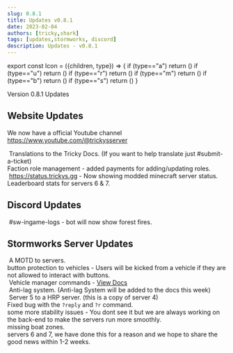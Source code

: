 ```yaml
---
slug: 0.8.1
title: Updates v0.8.1
date: 2023-02-04
authors: [tricky,shark]
tags: [updates,stormworks, discord]
description: Updates - v0.8.1
---
```

export const Icon = ({children, type}) => {
  if (type=="a") return (<i class="fas fa-plus update-add" title="Added"></i>)
  if (type=="u") return (<i class="fas fa-arrow-up update-updated" title="Updated"></i>)
  if (type=="r") return (<i class="fas fa-minus update-removed" title="Removed"></i>)
  if (type=="m") return (<i class="fas fa-exchange-alt update-moved" title="Moved"></i>)
  if (type=="b") return (<i class="fas fa-bug update-bug" title="Bug"></i>)
  if (type=="s") return (<i class="fas fa-star update-star" title="Star"></i>)
}

Version 0.8.1 Updates

<!--truncate-->

## Website Updates

We now have a official Youtube channel https://www.youtube.com/@trickysserver

&#8203;<Icon type="a"></Icon> Translations to the Tricky Docs. (If you want to help translate just #submit-a-ticket) <br/>
&#8203;<Icon type="u"></Icon> Faction role management - added payments for adding/updating roles. <br/>
&#8203;<Icon type="u"></Icon> https://status.trickys.gg - Now showing modded minecraft server status. <br/>
&#8203;<Icon type="r"></Icon> Leaderboard stats for servers 6 & 7. <br/>

## Discord Updates

&#8203;<Icon type="u"></Icon> #sw-ingame-logs - bot will now show forest fires.

## Stormworks Server Updates

&#8203;<Icon type="a"></Icon> A MOTD to servers.<br/>
&#8203;<Icon type="a"></Icon> button protection to vehicles - Users will be kicked from a vehicle if they are not allowed to interact with buttons. <br/>
&#8203;<Icon type="u"></Icon> Vehicle manager commands - [View Docs](/stormworks/commands#vehicle-manager-commands) <br/>
&#8203;<Icon type="u"></Icon> Anti-lag system. (Anti-lag System will be added to the docs this week) <br/>
&#8203;<Icon type="u"></Icon> Server 5 to a HRP server. (this is a copy of server 4) <br/>
<i class="fas fa-bug update-bug"></i> Fixed bug with the <code>?reply</code> and <code>?r</code> command. <br/>
<i class="fas fa-bug update-bug"></i> some more stability issues - You dont see it but we are always working on the back-end to make the servers run more smoothly. <br/>
<i class="fas fa-bug update-bug"></i> missing boat zones. <br/>
<i class="fas fa-minus update-removed"></i> servers 6 and 7, we have done this for a reason and we hope to share the good news within 1-2 weeks.